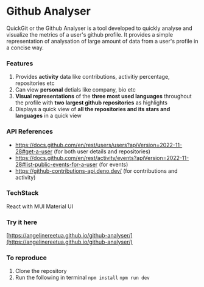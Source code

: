 # Github Analyser

QuickGit or the Github Analyser is a tool developed to quickly analyse and visualize the metrics of a user's github profile. It provides a simple representation of analysation of large amount of data from a user's profile in a concise way.

### Features

1. Provides **activity** data like contributions, activitiy percentage, repositories etc
2. Can view **personal** detials like company, bio etc
3. **Visual representations** of the **three most used languages** throughout the profile with **two largest github repositories** as highlights
4. Displays a quick view of **all the repositories and its stars and languages** in a quick view

### API References

- https://docs.github.com/en/rest/users/users?apiVersion=2022-11-28#get-a-user (for both user details and repositories)
- https://docs.github.com/en/rest/activity/events?apiVersion=2022-11-28#list-public-events-for-a-user (for events)
- https://github-contributions-api.deno.dev/ (for contributions and activity)

### TechStack
React with MUI Material UI

### Try it here
[https://angelinereetua.github.io/github-analyser/](https://angelinereetua.github.io/github-analyser/) 


[Frontend-image]: https://img.shields.io/badge/Frontend-Ionic-blue?style=for-the-badge
[Frontend-url]: https://img.shields.io/badge/Frontend-Ionic-blue?style=for-the-badge
[Backend-image]: https://img.shields.io/badge/Backend-Java%208-important?style=for-the-badge
[Backend-url]: https://img.shields.io/badge/Backend-Java%208-important?style=for-the-badge
### To reproduce
1. Clone the repository
2. Run the following in terminal
`npm install`
`npm run dev`
